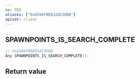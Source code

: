 ```yaml
---
ns: PED
aliases: ["0xA586FBEB32A53DBB"]
apiset: client
---
```

## SPAWNPOINTS_IS_SEARCH_COMPLETE

```c
// 0xA586FBEB32A53DBB
Any SPAWNPOINTS_IS_SEARCH_COMPLETE();
```



## Return value

